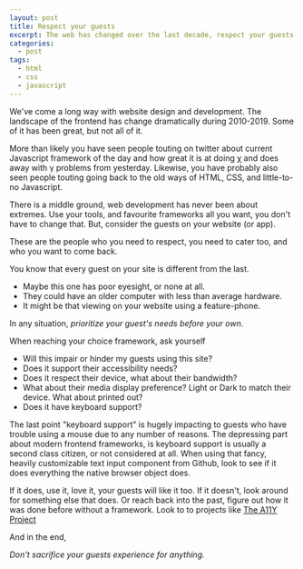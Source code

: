 ```yaml
---
layout: post
title: Respect your guests
excerpt: The web has changed over the last decade, respect your guests and build with them in mind.
categories:
  - post
tags:
  - html
  - css
  - javascript
---
```


We've come a long way with website design and development. The landscape of the frontend has change dramatically during 2010-2019. Some of it has been great, but not all of it.

More than likely you have seen people touting on twitter about current Javascript framework of the day and how great it is at doing &chi; and does away with &gamma; problems from yesterday.
Likewise, you have probably also seen people touting going back to the old ways of HTML, CSS, and little-to-no Javascript.

There is a middle ground, web development has never been about extremes.
Use your tools, and favourite frameworks all you want, you don't have to change that.
But, consider the guests on your website (or app).

These are the people who you need to respect, you need to cater too, and who you want to come back.

You know that every guest on your site is different from the last.

- Maybe this one has poor eyesight, or none at all.
- They could have an older computer with less than average hardware.
- It might be that viewing on your website using a feature-phone.

In any situation, _prioritize your guest's needs before your own_.

When reaching your choice framework, ask yourself

- Will this impair or hinder my guests using this site?
- Does it support their accessibility needs?
- Does it respect their device, what about their bandwidth?
- What about their media display preference? Light or Dark to match their device. What about printed out?
- Does it have keyboard support?

The last point "keyboard support" is hugely impacting to guests who have trouble using a mouse due to any number of reasons. The depressing part about modern frontend frameworks, is keyboard support is usually a second class citizen, or not considered at all.
When using that fancy, heavily customizable text input component from Github, look to see if it does everything the native browser object does.

If it does, use it, love it, your guests will like it too. If it doesn't, look around for something else that does. Or reach back into the past, figure out how it was done before without a framework. Look to to projects like [The A11Y Project](https://a11yproject.com)

And in the end,

_Don't sacrifice your guests experience for anything._
